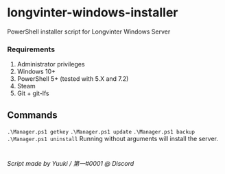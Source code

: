 # longvinter-windows-installer
PowerShell installer script for Longvinter Windows Server

### Requirements
1. Administrator privileges
2. Windows 10+
3. PowerShell 5+ (tested with 5.X and 7.2)
4. Steam
5. Git + git-lfs

## Commands
`.\Manager.ps1 getkey`
`.\Manager.ps1 update`
`.\Manager.ps1 backup`
`.\Manager.ps1 uninstall`
Running without arguments will install the server.

#

*Script made by Yuuki / 第一#0001 @ Discord*